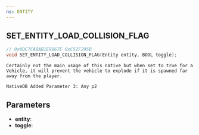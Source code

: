```yaml
---
ns: ENTITY
---
```

## SET_ENTITY_LOAD_COLLISION_FLAG

```c
// 0x0DC7CABAB1E9B67E 0xC52F295B
void SET_ENTITY_LOAD_COLLISION_FLAG(Entity entity, BOOL toggle);
```

```
Certainly not the main usage of this native but when set to true for a Vehicle, it will prevent the vehicle to explode if it is spawned far away from the player.  
```

```
NativeDB Added Parameter 3: Any p2
```

## Parameters
* **entity**: 
* **toggle**: 

